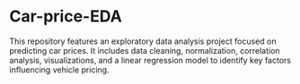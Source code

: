 # Car-price-EDA
This repository features an exploratory data analysis project focused on predicting car prices. It includes data cleaning, normalization, correlation analysis, visualizations, and a linear regression model to identify key factors influencing vehicle pricing.
